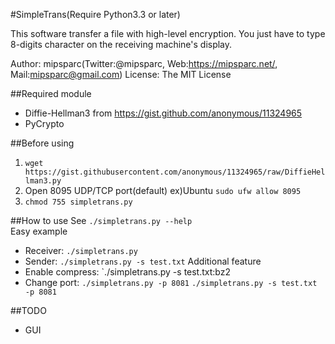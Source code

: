 #SimpleTrans(Require Python3.3 or later)

This software transfer a file with high-level encryption. You just have to type 8-digits character on the receiving machine's display. 

Author: mipsparc(Twitter:@mipsparc, Web:https://mipsparc.net/, Mail:mipsparc@gmail.com)
License: The MIT License

##Required module
- Diffie-Hellman3 from https://gist.github.com/anonymous/11324965
- PyCrypto

##Before using
1. `wget https://gist.githubusercontent.com/anonymous/11324965/raw/DiffieHellman3.py`
2. Open 8095 UDP/TCP port(default) ex)Ubuntu `sudo ufw allow 8095`
3. `chmod 755 simpletrans.py`

##How to use
See `./simpletrans.py --help`  
Easy example  
- Receiver: `./simpletrans.py`
- Sender: `./simpletrans.py -s test.txt`
Additional feature  
- Enable compress: `./simpletrans.py -s test.txt:bz2
- Change port: `./simpletrans.py -p 8081` `./simpletrans.py -s test.txt -p 8081`

##TODO
- GUI
